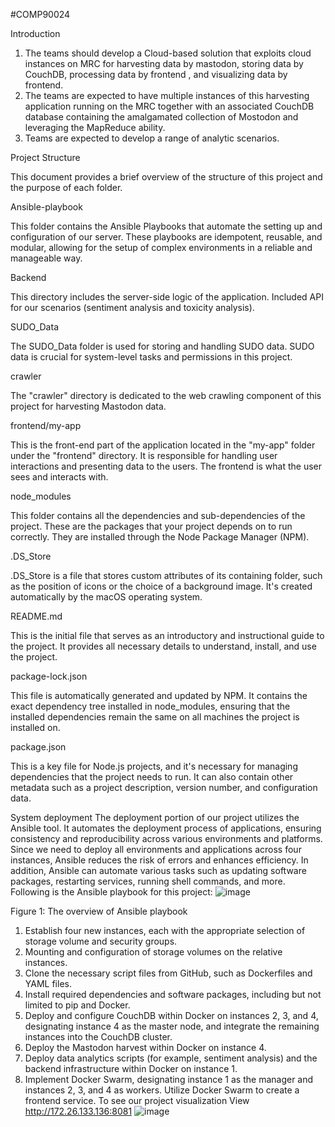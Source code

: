 #COMP90024

Introduction
1. The teams should develop a Cloud-based solution that exploits cloud instances on MRC for harvesting data by mastodon, storing data by CouchDB, processing data by frontend , and visualizing data by frontend.
2. The teams are expected to have multiple instances of this harvesting application running on the MRC together with an associated CouchDB database containing the amalgamated collection of Mostodon and leveraging the MapReduce ability.
3. Teams are expected to develop a range of analytic scenarios.

Project Structure

This document provides a brief overview of the structure of this project and the purpose of each folder.

Ansible-playbook

This folder contains the Ansible Playbooks that automate the setting up and configuration of our server. These playbooks are idempotent, reusable, and modular, allowing for the setup of complex environments in a reliable and manageable way.

Backend

This directory includes the server-side logic of the application. Included API for our scenarios (sentiment analysis and toxicity analysis). 

SUDO_Data

The SUDO_Data folder is used for storing and handling SUDO data. SUDO data is crucial for system-level tasks and permissions in this project.

crawler

The "crawler" directory is dedicated to the web crawling component of this project for harvesting Mastodon data.

frontend/my-app

This is the front-end part of the application located in the "my-app" folder under the "frontend" directory. It is responsible for handling user interactions and presenting data to the users. The frontend is what the user sees and interacts with.

node_modules

This folder contains all the dependencies and sub-dependencies of the project. These are the packages that your project depends on to run correctly. They are installed through the Node Package Manager (NPM).

.DS_Store

.DS_Store is a file that stores custom attributes of its containing folder, such as the position of icons or the choice of a background image. It's created automatically by the macOS operating system.

README.md

This is the initial file that serves as an introductory and instructional guide to the project. It provides all necessary details to understand, install, and use the project.

package-lock.json

This file is automatically generated and updated by NPM. It contains the exact dependency tree installed in node_modules, ensuring that the installed dependencies remain the same on all machines the project is installed on.

package.json

This is a key file for Node.js projects, and it's necessary for managing dependencies that the project needs to run. It can also contain other metadata such as a project description, version number, and configuration data.


System deployment
The deployment portion of our project utilizes the Ansible tool. It automates the deployment process of
applications, ensuring consistency and reproducibility across various environments and platforms. Since we
need to deploy all environments and applications across four instances, Ansible reduces the risk of errors and
enhances efficiency. In addition, Ansible can automate various tasks such as updating software packages,
restarting services, running shell commands, and more. Following is the Ansible playbook for this project:
![image](https://github.com/CarrickC/COMP90024-23S1-A2/assets/131973111/af381b53-127d-444f-bdc4-8ae5a84df4b7)

Figure 1: The overview of Ansible playbook
1. Establish four new instances, each with the appropriate selection of storage volume and security
groups.
2. Mounting and configuration of storage volumes on the relative instances.
3. Clone the necessary script files from GitHub, such as Dockerfiles and YAML files.
4. Install required dependencies and software packages, including but not limited to pip and Docker.
5. Deploy and configure CouchDB within Docker on instances 2, 3, and 4, designating instance 4 as the
master node, and integrate the remaining instances into the CouchDB cluster.
6. Deploy the Mastodon harvest within Docker on instance 4.
7. Deploy data analytics scripts (for example, sentiment analysis) and the backend infrastructure within
Docker on instance 1.
8. Implement Docker Swarm, designating instance 1 as the manager and instances 2, 3, and 4 as workers.
Utilize Docker Swarm to create a frontend service.
To see our project visualization
View http://172.26.133.136:8081
![image](https://github.com/CarrickC/COMP90024-23S1-A2/assets/131973111/e40d5247-7044-4d55-b8a1-a0e729c75b89)

